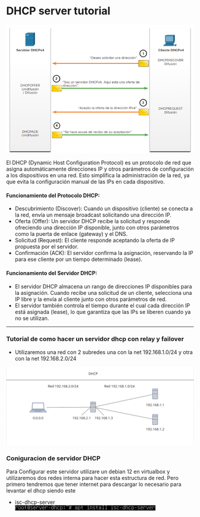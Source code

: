 # DHCP server tutorial

![funcionamiento](img/funcionamiento.png)

El DHCP (Dynamic Host Configuration Protocol) es un protocolo de red que asigna automáticamente direcciones IP y otros parámetros de configuración a los dispositivos en una red. Esto simplifica la administración de la red, ya que evita la configuración manual de las IPs en cada dispositivo.

#### Funcionamiento del Protocolo DHCP:
- Descubrimiento (Discover): Cuando un dispositivo (cliente) se conecta a la red, envía un mensaje broadcast solicitando una dirección IP.
- Oferta (Offer): Un servidor DHCP recibe la solicitud y responde ofreciendo una dirección IP disponible, junto con otros parámetros como la puerta de enlace (gateway) y el DNS.
- Solicitud (Request): El cliente responde aceptando la oferta de IP propuesta por el servidor.
- Confirmación (ACK): El servidor confirma la asignación, reservando la IP para ese cliente por un tiempo determinado (lease).
#### Funcionamiento del Servidor DHCP:
- El servidor DHCP almacena un rango de direcciones IP disponibles para la asignación. Cuando recibe una solicitud de un cliente, selecciona una IP libre y la envía al cliente junto con otros parámetros de red.
- El servidor también controla el tiempo durante el cual cada dirección IP está asignada (lease), lo que garantiza que las IPs se liberen cuando ya no se utilizan.



----------------------------------------------------------------------------------------------------------

### Tutorial de como hacer un servidor dhcp con relay y failover

- Utilizaremos una red con 2 subredes una con la net 192.168.1.0/24 y otra con la net 192.168.2.0/24

![topologiaRed](img/esquema_de_red.png)

### Coniguracion de servidor DHCP

Para Configurar este servidor utilizare un debian 12 en virtualbox y utilizaremos dos redes interna para hacer esta estructura de red. Pero primero tendremos que tener internet para descargar lo necesario para levantar el dhcp siendo este 
- isc-dhcp-server
![isc-dhcp-server](img/isc-dhcp-server.png)
